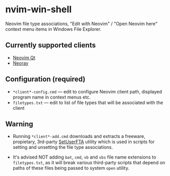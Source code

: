 # nvim-win-shell

Neovim file type associations, "Edit with Neovim" / "Open Neovim here" context menu items in Windows File Explorer.

## Currently supported clients
- [Neovim Qt](https://github.com/equalsraf/neovim-qt)
- [Neoray](https://github.com/hismailbulut/neoray)

## Configuration (required)

- `*client*-config.cmd` — edit to configure Neovim client path, displayed program name in context menus etc.
- `filetypes.txt` — edit to list of file types that will be associated with the client

## Warning

- Running `*client*-add.cmd` downloads and extracts a freeware, propietary, 3rd-party [SetUserFTA](https://kolbi.cz/blog/2017/10/25/setuserfta-userchoice-hash-defeated-set-file-type-associations-per-user/) utility which is used in scripts for setting and unsetting the file type associations.

- It's advised NOT adding `bat`, `cmd`, `vb` and `vbs` file name extensions to `filetypes.txt`, as it will break various third-party scripts that depend on paths of these files being passed to system `open` utility.
